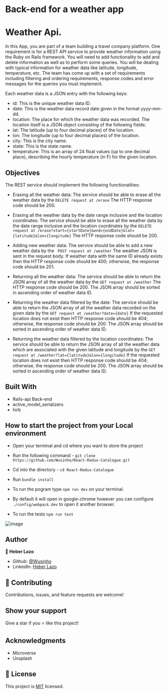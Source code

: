 # Back-end for a weather app

# Weather Api.

In this App, you are part of a team building a travel company platform. One requirement is for a REST API service to provide weather information using the Ruby on Rails framework. You will need to add functionality to add and delete information as well as to perform some queries. You will be dealing with typical information for weather data like latitude, longitude, temperature, etc. The team has come up with a set of requirements including filtering and ordering requirements, response codes and error messages for the queries you must implement.

Each weather data is a JSON entry with the following keys:

- id: This is the unique weather data ID.
- date: This is the weather data record date given in the format yyyy-mm-dd.
- location: The place for which the weather data was recorded. The location itself is a JSON object consisting of the following fields:
- lat: The latitude (up to four decimal places) of the location.
- lon: The longitude (up to four decimal places) of the location.
- city: This is the city name.
- state: This is the state name.
- temperature: This is an array of 24 float values (up to one decimal place), describing the hourly temperature (in F) for the given location.

## Objectives

The REST service should implement the following functionalities:

- Erasing all the weather data: The service should be able to erase all the weather data by the `DELETE request at /erase` The HTTP response code should be 200.

- Erasing all the weather data by the date range inclusive and the location coordinates: The service should be able to erase all the weather data by the date range inclusive and the location coordinates by the
  `DELETE request at /erase?start={startDate}&end={endDate}&lat={latitude}&lon={longitude}`
  The HTTP response code should be 200.

- Adding new weather data: The service should be able to add a new weather data by the ` POST request at /weather` The weather JSON is sent in the request body. If weather data with the same ID already exists then the HTTP response code should be 400; otherwise, the response code should be 201.

- Returning all the weather data: The service should be able to return the JSON array of all the weather data by the `GET request at /weather` The HTTP response code should be 200. The JSON array should be sorted in ascending order of weather data ID.

- Returning the weather data filtered by the date: The service should be able to return the JSON array of all the weather data recorded on the given date by the `GET request at /weather?date={date}` If the requested location does not exist then HTTP response code should be 404; otherwise, the response code should be 200. The JSON array should be sorted in ascending order of weather data ID.

- Returning the weather data filtered by the location coordinates: The service should be able to return the JSON array of all the weather data which are associated with the given latitude and longitude by the `GET request at /weather?lat={latitude}&lon={longitude}` If the requested location does not exist then HTTP response code should be 404; otherwise, the response code should be 200. The JSON array should be sorted in ascending order of weather data ID.

## Built With

- Rails-api Back-end
- active_model_serializers
- hirb

## How to start the project from your Local environment

- Open your terminal and cd where you want to store the project
- Run the following command - `git clone https://github.com/Wusinho/React-Redux-Catalogue.git `
- Cd into the directory - `cd React-Redux-Catalogue`
- Run `bundle install`
- To run the pogram type `npm run dev` on your terminal.
- By default it will open in google-chrome however you can configure `./config/webpack.dev` to open it another browser.

- To run the tests `npm run test`

![image](./src/assets/Tests.png)

## Author

👤 **Heber Lazo**

- Github: [@Wusinho](https://github.com/Wusinho)
- LinkedIn: [Heber Lazo](https://www.linkedin.com/in/heber-lazo-benza-523266133/)

## 🤝 Contributing

Contributions, issues, and feature requests are welcome!

## Show your support

Give a star if you :star: like this project!

## Acknowledgments

- Microverse
- Unsplash

## 📝 License

This project is [MIT](LICENSE) licensed.
